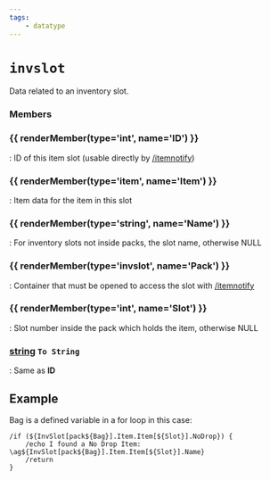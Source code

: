 ```yaml
---
tags:
    - datatype
---
```

# `invslot`

Data related to an inventory slot.

### Members

### {{ renderMember(type='int', name='ID') }} 

:   ID of this item slot (usable directly by [/itemnotify](../../reference/commands/itemnotify.md))

### {{ renderMember(type='item', name='Item') }} 

:   Item data for the item in this slot

### {{ renderMember(type='string', name='Name') }} 

:   For inventory slots not inside packs, the slot name, otherwise NULL

### {{ renderMember(type='invslot', name='Pack') }} 

:   Container that must be opened to access the slot with [/itemnotify](../../reference/commands/itemnotify.md)

### {{ renderMember(type='int', name='Slot') }} 

:   Slot number inside the pack which holds the item, otherwise NULL

### [string][string] `To String`

:   Same as **ID**


## Example

Bag is a defined variable in a for loop in this case:

```text
/if (${InvSlot[pack${Bag}].Item.Item[${Slot}].NoDrop}) {
    /echo I found a No Drop Item: \ag${InvSlot[pack${Bag}].Item.Item[${Slot}].Name}
    /return
}
```

[int]: datatype-int.md
[string]: datatype-string.md
[achievementobj]: datatype-achievementobj.md
[bool]: datatype-bool.md
[time]: datatype-time.md
[achievement]: datatype-achievement.md
[achievementcat]: datatype-achievementcat.md
[altability]: datatype-altability.md
[spell]: datatype-spell.md
[bandolieritem]: #bandolieritem-datatype
[int64]: datatype-int64.md
[timestamp]: datatype-timestamp.md
[float]: datatype-float.md
[buff]: datatype-buff.md
[spawn]: datatype-spawn.md
[auratype]: datatype-auratype.md
[item]: datatype-item.md
[worldlocation]: datatype-worldlocation.md
[ticks]: datatype-ticks.md
[fellowship]: datatype-fellowship.md
[strinrg]: datatype-string.md
[xtarget]: datatype-xtarget.md
[dzmember]: datatype-dzmember.md
[window]: datatype-window.md
[zone]: datatype-zone.md
[fellowshipmember]: datatype-fellowshipmember.md
[class]: datatype-class.md
[heading]: datatype-heading.md
[ground]: datatype-ground.md
[inifile]: datatype-inifile.md
[inifilesection]: datatype-inifilesection.md
[inifilesectionkey]: datatype-inifilesectionkey.md
[double]: datatype-double.md
[invslot]: datatype-invslot.md
